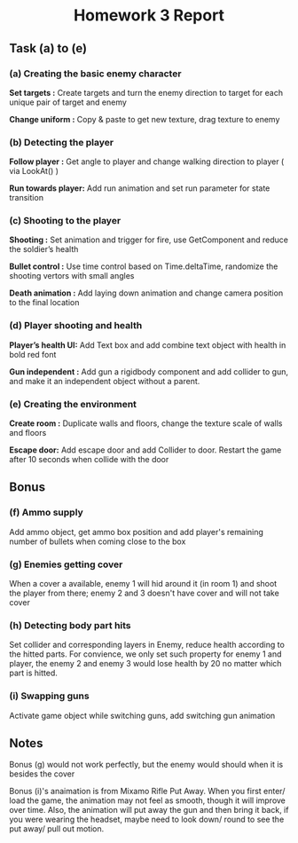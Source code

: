 # <center> Homework 3 Report </center>


## Task (a) to (e)

### (a) Creating the basic enemy character
**Set targets :**
Create targets and turn the enemy direction to target for each unique pair of target and enemy

**Change uniform :**
Copy & paste to get new texture, drag texture to enemy

### (b) Detecting the player 
**Follow player :**
Get angle to player and change walking direction to player ( via LookAt() )

**Run towards player:**
Add run animation and set run parameter for state transition

### (c) Shooting to the player 
**Shooting :**
Set animation and trigger for fire, use GetComponent<GunVR> and reduce the soldier’s health 

**Bullet control :**
Use time control based on Time.deltaTime, randomize the shooting vertors with small angles

**Death animation :**
Add laying down animation and change camera position to the final location

### (d) Player shooting and health 
**Player’s health UI:**
Add Text box and add combine text object with health in bold red font

**Gun independent :**
Add gun a rigidbody component and add collider to gun, and make it an independent object without a parent.

### (e) Creating the environment 

**Create room :**
Duplicate walls and floors, change the texture scale of walls and floors

**Escape door:**
Add escape door and add Collider to door. Restart the game after 10 seconds when collide with the door

## Bonus

### (f) Ammo supply 

Add ammo object, get ammo box position and add player's remaining number of bullets when coming close to the box

### (g) Enemies getting cover 

When a cover a available, enemy 1 will hid around it (in room 1) and shoot the player from there; enemy 2 and 3 doesn't have cover and will not take cover

### (h) Detecting body part hits 

Set collider and corresponding layers in Enemy, reduce health according to the hitted parts. For convience, we only set such property for enemy 1 and player, the enemy 2 and enemy 3 would lose health by 20 no matter which part is hitted.

### (i) Swapping guns 

Activate game object while switching guns, add switching gun animation

## Notes

Bonus (g) would not work perfectly, but the enemy would should when it is besides the cover

Bonus (i)'s anaimation is from Mixamo Rifle Put Away. When you first enter/ load the game, the animation may not feel as smooth, though it will improve over time. Also, the animation will put away the gun and then bring it back, if you were wearing the headset, maybe need to look down/ round to see the put away/ pull out motion.














